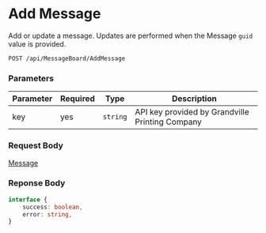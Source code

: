 # Add Message

Add or update a message. Updates are performed when the Message `guid` value is provided.

```plaintext
POST /api/MessageBoard/AddMessage
```

### Parameters

| Parameter     | Required | Type                          | Description                                        |
| ------------- | -------- | -------------------------------------- | -------------------------------------------------- |
| key           | yes      | `string`                               | API key provided by Grandville Printing Company    |

### Request Body

[Message](./types/message.md)

### Reponse Body

```typescript
interface {
    success: boolean,
    error: string,
}
```
